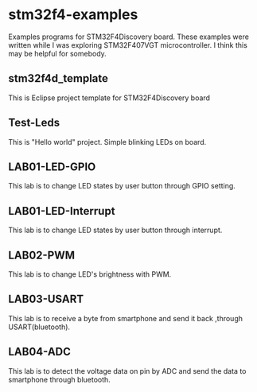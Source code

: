 stm32f4-examples
================

Examples programs for STM32F4Discovery board. These examples were written while I was exploring STM32F407VGT microcontroller. I think this may be helpful for somebody.

stm32f4d_template
-----------------

This is Eclipse project template for STM32F4Discovery board

Test-Leds
-----------

This is "Hello world" project. Simple blinking LEDs on board.

LAB01-LED-GPIO
--------------

This lab is to change LED states by user button through GPIO setting.

LAB01-LED-Interrupt
-------------------

This lab is to change LED states by user button through interrupt.

LAB02-PWM
----------

This lab is to change LED's brightness with PWM.

LAB03-USART
-----------

This lab is to receive a byte  from smartphone and send it back ,through USART(bluetooth).

LAB04-ADC
---------

This lab is to detect the voltage data on pin by ADC and send the data to smartphone through bluetooth.
